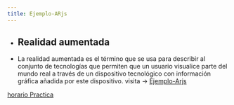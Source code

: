 ```yaml
---
title: Ejemplo-ARjs
---
```


* ## Realidad aumentada

* La realidad aumentada es el término que se usa para describir al conjunto de tecnologías que permiten que un usuario visualice parte del mundo real a través de un dispositivo tecnológico con información gráfica añadida por este dispositivo. visita →  [Ejemplo-Arjs](https://www.thepetergarcia.com/ejemploaframe/ej.html)

[horario Practica](https://thepetergarcia.com/hora/horario.html)

